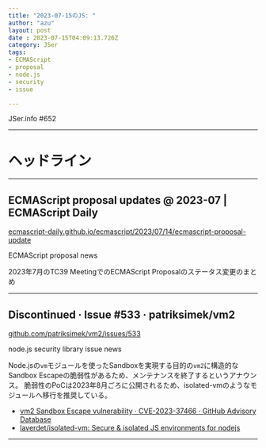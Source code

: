 ```yaml
---
title: "2023-07-15のJS: "
author: "azu"
layout: post
date : 2023-07-15T04:09:13.726Z
category: JSer
tags:
- ECMAScript
- proposal
- node.js
- security
- issue

---
```


JSer.info #652

----

<h1 class="site-genre">ヘッドライン</h1>

----

## ECMAScript proposal updates @ 2023-07 | ECMAScript Daily
[ecmascript-daily.github.io/ecmascript/2023/07/14/ecmascript-proposal-update](https://ecmascript-daily.github.io/ecmascript/2023/07/14/ecmascript-proposal-update "ECMAScript proposal updates @ 2023-07 | ECMAScript Daily")
<p class="jser-tags jser-tag-icon"><span class="jser-tag">ECMAScript</span> <span class="jser-tag">proposal</span> <span class="jser-tag">news</span></p>

2023年7月のTC39 MeetingでのECMAScript Proposalのステータス変更のまとめ


----

## Discontinued · Issue #533 · patriksimek/vm2
[github.com/patriksimek/vm2/issues/533](https://github.com/patriksimek/vm2/issues/533 "Discontinued · Issue #533 · patriksimek/vm2")
<p class="jser-tags jser-tag-icon"><span class="jser-tag">node.js</span> <span class="jser-tag">security</span> <span class="jser-tag">library</span> <span class="jser-tag">issue</span> <span class="jser-tag">news</span></p>

Node.jsの`vm`モジュールを使ったSandboxを実現する目的の`vm2`に構造的なSandbox Escapeの脆弱性があるため、メンテナンスを終了するというアナウンス。
脆弱性のPoCは2023年8月ごろに公開されるため、isolated-vmのようなモジュールへ移行を推奨している。

- [vm2 Sandbox Escape vulnerability · CVE-2023-37466 · GitHub Advisory Database](https://github.com/advisories/GHSA-cchq-frgv-rjh5 "vm2 Sandbox Escape vulnerability · CVE-2023-37466 · GitHub Advisory Database")
- [laverdet/isolated-vm: Secure &amp; isolated JS environments for nodejs](https://github.com/laverdet/isolated-vm "laverdet/isolated-vm: Secure &amp;amp; isolated JS environments for nodejs")

----
